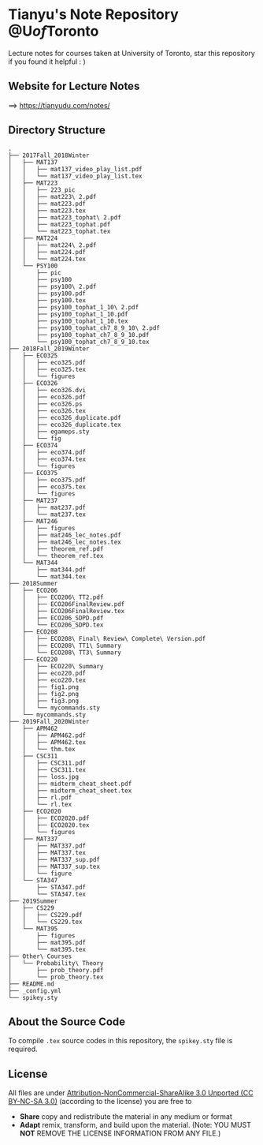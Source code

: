 # Tianyu's Note Repository @U*of*Toronto

Lecture notes for courses taken at University of Toronto, star this repository if you found it helpful : )

## Website for Lecture Notes

==> https://tianyudu.com/notes/

## Directory Structure

```text
.
├── 2017Fall_2018Winter
│   ├── MAT137
│   │   ├── mat137_video_play_list.pdf
│   │   └── mat137_video_play_list.tex
│   ├── MAT223
│   │   ├── 223_pic
│   │   ├── mat223\ 2.pdf
│   │   ├── mat223.pdf
│   │   ├── mat223.tex
│   │   ├── mat223_tophat\ 2.pdf
│   │   ├── mat223_tophat.pdf
│   │   └── mat223_tophat.tex
│   ├── MAT224
│   │   ├── mat224\ 2.pdf
│   │   ├── mat224.pdf
│   │   └── mat224.tex
│   └── PSY100
│       ├── pic
│       ├── psy100
│       ├── psy100\ 2.pdf
│       ├── psy100.pdf
│       ├── psy100.tex
│       ├── psy100_tophat_1_10\ 2.pdf
│       ├── psy100_tophat_1_10.pdf
│       ├── psy100_tophat_1_10.tex
│       ├── psy100_tophat_ch7_8_9_10\ 2.pdf
│       ├── psy100_tophat_ch7_8_9_10.pdf
│       └── psy100_tophat_ch7_8_9_10.tex
├── 2018Fall_2019Winter
│   ├── ECO325
│   │   ├── eco325.pdf
│   │   ├── eco325.tex
│   │   └── figures
│   ├── ECO326
│   │   ├── eco326.dvi
│   │   ├── eco326.pdf
│   │   ├── eco326.ps
│   │   ├── eco326.tex
│   │   ├── eco326_duplicate.pdf
│   │   ├── eco326_duplicate.tex
│   │   ├── egameps.sty
│   │   └── fig
│   ├── ECO374
│   │   ├── eco374.pdf
│   │   ├── eco374.tex
│   │   └── figures
│   ├── ECO375
│   │   ├── eco375.pdf
│   │   ├── eco375.tex
│   │   └── figures
│   ├── MAT237
│   │   ├── mat237.pdf
│   │   └── mat237.tex
│   ├── MAT246
│   │   ├── figures
│   │   ├── mat246_lec_notes.pdf
│   │   ├── mat246_lec_notes.tex
│   │   ├── theorem_ref.pdf
│   │   └── theorem_ref.tex
│   └── MAT344
│       ├── mat344.pdf
│       └── mat344.tex
├── 2018Summer
│   ├── ECO206
│   │   ├── ECO206\ TT2.pdf
│   │   ├── ECO206FinalReview.pdf
│   │   ├── ECO206FinalReview.tex
│   │   ├── ECO206_SDPD.pdf
│   │   └── ECO206_SDPD.tex
│   ├── ECO208
│   │   ├── ECO208\ Final\ Review\ Complete\ Version.pdf
│   │   ├── ECO208\ TT1\ Summary
│   │   └── ECO208\ TT3\ Summary
│   ├── ECO220
│   │   ├── ECO220\ Summary
│   │   ├── eco220.pdf
│   │   ├── eco220.tex
│   │   ├── fig1.png
│   │   ├── fig2.png
│   │   ├── fig3.png
│   │   └── mycommands.sty
│   └── mycommands.sty
├── 2019Fall_2020Winter
│   ├── APM462
│   │   ├── APM462.pdf
│   │   ├── APM462.tex
│   │   └── thm.tex
│   ├── CSC311
│   │   ├── CSC311.pdf
│   │   ├── CSC311.tex
│   │   ├── loss.jpg
│   │   ├── midterm_cheat_sheet.pdf
│   │   ├── midterm_cheat_sheet.tex
│   │   ├── rl.pdf
│   │   └── rl.tex
│   ├── ECO2020
│   │   ├── ECO2020.pdf
│   │   ├── ECO2020.tex
│   │   └── figures
│   ├── MAT337
│   │   ├── MAT337.pdf
│   │   ├── MAT337.tex
│   │   ├── MAT337_sup.pdf
│   │   ├── MAT337_sup.tex
│   │   └── figure
│   └── STA347
│       ├── STA347.pdf
│       └── STA347.tex
├── 2019Summer
│   ├── CS229
│   │   ├── CS229.pdf
│   │   └── CS229.tex
│   └── MAT395
│       ├── figures
│       ├── mat395.pdf
│       └── mat395.tex
├── Other\ Courses
│   └── Probability\ Theory
│       ├── prob_theory.pdf
│       └── prob_theory.tex
├── README.md
├── _config.yml
└── spikey.sty
```



## About the Source Code

To compile `.tex` source codes in this repository, the `spikey.sty` file is required.

## License

All files are under [Attribution-NonCommercial-ShareAlike 3.0 Unported (CC BY-NC-SA 3.0)](https://creativecommons.org/licenses/by-nc-sa/3.0/deed.en)
(according to the license) you are free to

- **Share** copy and redistribute the material in any medium or format
- **Adapt** remix, transform, and build upon the material. (Note: YOU MUST **NOT** REMOVE THE LICENSE INFORMATION FROM ANY FILE.)
